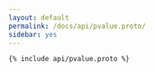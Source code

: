 ```yaml
---
layout: default
permalink: /docs/api/pvalue.proto/
sidebar: yes
---
```


```proto
{% include api/pvalue.proto %}
```
